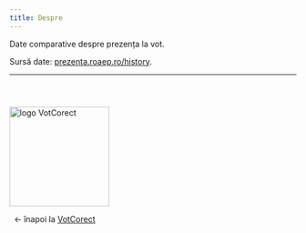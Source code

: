 ```yaml
---
title: Despre
---
```


Date comparative despre prezența la vot.

Sursă date: [prezenta.roaep.ro/history](https://prezenta.roaep.ro/history/). 

---

<div style="margin: 4em 0;"> </div>

<a href="https://votcorect.ro"><img src="/assets/logo-votcorect.svg" alt="logo VotCorect" width="175"/></a>

&nbsp; &larr; înapoi la [VotCorect](https://votcorect.ro/) 

<!-- Vezi și: [gov2-ro/prezenta.roaep.ro](https://github.com/gov2-ro/prezenta.roaep.ro)  -->
